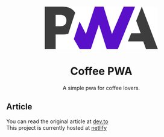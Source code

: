 
<p align="center">
  <a href="https://developers.google.com/web/progressive-web-apps">
    <img alt="pwa" src="./images/pwa.png" width="300px"/>
  </a>
</p>

<h1 align="center">
  Coffee PWA
</h1>

<p align="center">
    A simple pwa for coffee lovers.

</p>

## Article
You can read the original article at [dev.to](https://dev.to/ibrahima92/how-to-build-a-pwa-from-scratch-with-html-css-and-javascript-4bg5)  
This project is currently hosted at [netlify](https://devcoffee-pwa.netlify.com/)
